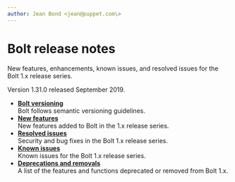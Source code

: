 ```yaml
---
author: Jean Bond <jean@puppet.com\>
---
```


# Bolt release notes

New features, enhancements, known issues, and resolved issues for the Bolt 1.x release series.

Version 1.31.0 released September 2019.

-   **[Bolt versioning](bolt_versioning.md)**  
Bolt follows semantic versioning guidelines.
-   **[New features](bolt_new_features.md)**  
New features added to Bolt in the 1.x release series.
-   **[Resolved issues](bolt_resolved_issues.md)**  
Security and bug fixes in the Bolt 1.x release series.
-   **[Known issues](bolt_known_issues.md)**  
Known issues for the Bolt 1.x release series.
-   **[Deprecations and removals](bolt_deprecations_and_removals.md)**  
A list of the features and functions deprecated or removed from Bolt 1.x.

